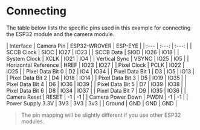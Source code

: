 
# Connecting

The table below lists the specific pins used in this example for connecting the ESP32 module and the camera module. 

| Interface | Camera Pin | ESP32-WROVER | ESP-EYE |
| :--- | :---: | :---: |
| SCCB Clock | SIOC | IO27 | IO23 |
| SCCB Data | SIOD | IO26 | IO18 |
| System Clock | XCLK | IO21 | IO4 |
| Vertical Sync | VSYNC | IO25 | IO5 |
| Horizontal Reference | HREF | IO23 | IO27 |
| Pixel Clock | PCLK | IO22 | IO25 |
| Pixel Data Bit 0 | D2 | IO4 | IO34 |
| Pixel Data Bit 1 | D3 | IO5 | IO13 |
| Pixel Data Bit 2 | D4 | IO18 | IO14 |
| Pixel Data Bit 3 | D5 | IO19 | IO35 |
| Pixel Data Bit 4 | D6 | IO36 | IO39 |
| Pixel Data Bit 5 | D7 | IO39 | IO38 |
| Pixel Data Bit 6 | D8 | IO34 | IO37 |
| Pixel Data Bit 7 | D9 | IO35 | IO36 |
| Camera Reset | RESET | -1 | -1 |
| Camera Power Down | PWDN | -1 | -1 |
| Power Supply 3.3V | 3V3 | 3V3 | 3v3 |
| Ground | GND | GND | GND |

> The pin mapping will be slightly different if you use other ESP32 modules. 

